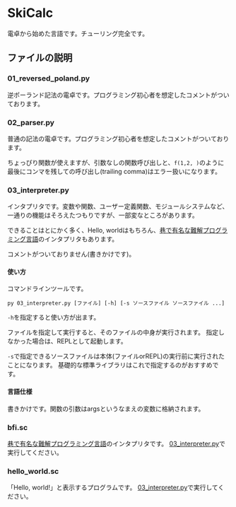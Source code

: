 # SkiCalc
電卓から始めた言語です。チューリング完全です。
## ファイルの説明
### 01_reversed_poland.py
逆ポーランド記法の電卓です。プログラミング初心者を想定したコメントがついております。

### 02_parser.py
普通の記法の電卓です。プログラミング初心者を想定したコメントがついております。

ちょっぴり関数が使えますが、引数なしの関数呼び出しと、```f(1,2, )```のように最後にコンマを残しての呼び出し(trailing comma)はエラー扱いになります。

### 03_interpreter.py
インタプリタです。変数や関数、ユーザー定義関数、モジュールシステムなど、一通りの機能はそろえたつもりですが、一部変なところがあります。

できることはとにかく多く、Hello, worldはもちろん、[巷で有名な難解プログラミング言語](https://ja.wikipedia.org/w/index.php?title=Brainfuck&oldid=84551968)のインタプリタもあります。

コメントがついておりません(書きかけです)。

#### 使い方
コマンドラインツールです。
```
py 03_interpreter.py [ファイル] [-h] [-s ソースファイル ソースファイル ...] 
```
```-h```を指定すると使い方が出ます。

ファイルを指定して実行すると、そのファイルの中身が実行されます。
指定しなかった場合は、REPLとして起動します。

```-s```で指定できるソースファイルは本体(ファイルorREPL)の実行前に実行されたことになります。
基礎的な標準ライブラリはこれで指定するのがおすすめです。

#### 言語仕様
書きかけです。関数の引数はargsというなまえの変数に格納されます。

### bfi.sc
[巷で有名な難解プログラミング言語](https://ja.wikipedia.org/w/index.php?title=Brainfuck&oldid=84551968)のインタプリタです。
[03_interpreter.py](#03_interpreter.py)で実行してください。

### hello_world.sc
「Hello, world!」と表示するプログラムです。
[03_interpreter.py](#03_interpreter.py)で実行してください。